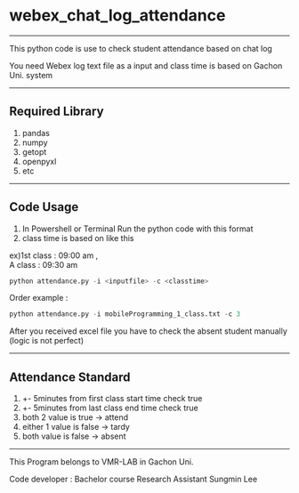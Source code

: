 # webex_chat_log_attendance

--------------------------
This python code is use to check student attendance based on chat log

You need Webex log text file as a input and class time is based on Gachon Uni. system

----------------------------
## Required Library
1. pandas
2. numpy
3. getopt
4. openpyxl
5. etc

---------------------------

## Code Usage
1. In Powershell or Terminal Run the python code with this format
2. class time is based on like this

ex)1st class : 09:00 am ,  
A class : 09:30 am

```python
python attendance.py -i <inputfile> -c <classtime>
```

Order example : 
```python
python attendance.py -i mobileProgramming_1_class.txt -c 3
```

After you received excel file you have to check the absent student manually (logic is not perfect)

----------------
## Attendance Standard
1. +- 5minutes from first class start time check true
2. +- 5minutes from last class end time check true
3. both 2 value is true  -> attend 
4. either 1 value is false -> tardy
5. both value is false -> absent
----------------
This Program belongs to VMR-LAB in Gachon Uni.

Code developer : Bachelor course Research Assistant Sungmin Lee
    
    
  
